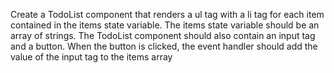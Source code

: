 Create a TodoList component that renders a ul tag with a li tag for each item contained in the items state variable. The items state variable should be an array of strings. The TodoList component should also contain an input tag and a button. When the button is clicked, the event handler should add the value of the input tag to the items array